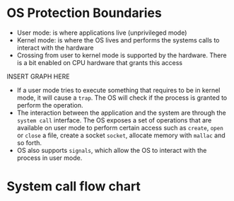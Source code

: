 # OS Protection Boundaries

- User mode: is where applications live (unprivileged mode)
- Kernel mode: is where the OS lives and performs the systems calls to interact with the hardware
- Crossing from user to kernel mode is supported by the hardware. There is a bit enabled on CPU hardware that grants this access

INSERT GRAPH HERE

- If a user mode tries to execute something that requires to be in kernel mode, it will cause a `trap`. The OS will check if the process
is granted to perform the operation.
- The interaction between the application and the system are through the `system call` interface. The OS exposes a set of operations that
are available on user mode to perform certain access such as `create`, `open` or `close` a file, create a socket `socket`, allocate memory with `mallac` and so forth.
- OS also supports `signals`, which allow the OS to interact with the process in user mode.

# System call flow chart

